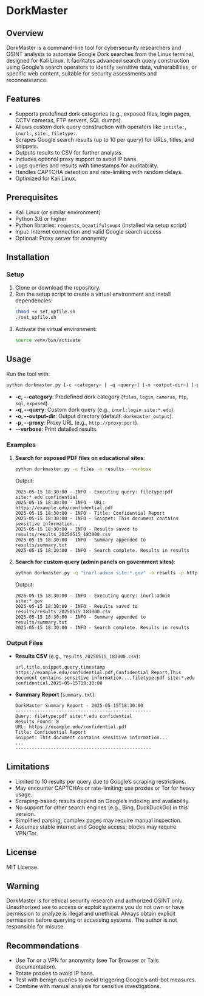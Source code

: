 # DorkMaster

## Overview
DorkMaster is a command-line tool for cybersecurity researchers and OSINT analysts to automate Google Dork searches from the Linux terminal, designed for Kali Linux. It facilitates advanced search query construction using Google's search operators to identify sensitive data, vulnerabilities, or specific web content, suitable for security assessments and reconnaissance.

## Features
- Supports predefined dork categories (e.g., exposed files, login pages, CCTV cameras, FTP servers, SQL dumps).
- Allows custom dork query construction with operators like `intitle:`, `inurl:`, `site:`, `filetype:`.
- Scrapes Google search results (up to 10 per query) for URLs, titles, and snippets.
- Outputs results to CSV for further analysis.
- Includes optional proxy support to avoid IP bans.
- Logs queries and results with timestamps for auditability.
- Handles CAPTCHA detection and rate-limiting with random delays.
- Optimized for Kali Linux.

## Prerequisites
- Kali Linux (or similar environment)
- Python 3.6 or higher
- Python libraries: `requests`, `beautifulsoup4` (installed via setup script)
- Input: Internet connection and valid Google search access
- Optional: Proxy server for anonymity

## Installation

### Setup
1. Clone or download the repository.
2. Run the setup script to create a virtual environment and install dependencies:
   ```bash
   chmod +x set_upfile.sh
   ./set_upfile.sh
   ```
3. Activate the virtual environment:
   ```bash
   source venv/bin/activate
   ```

## Usage
Run the tool with:
```bash
python dorkmaster.py [-c <category> | -q <query>] [-o <output-dir>] [-p <proxy>] [--verbose]
```

- **-c, --category**: Predefined dork category (`files`, `login`, `cameras`, `ftp`, `sql`, `exposed`).
- **-q, --query**: Custom dork query (e.g., `inurl:login site:*.edu`).
- **-o, --output-dir**: Output directory (default: `dorkmaster_output`).
- **-p, --proxy**: Proxy URL (e.g., `http://proxy:port`).
- **--verbose**: Print detailed results.

### Examples
1. **Search for exposed PDF files on educational sites**:
   ```bash
   python dorkmaster.py -c files -o results --verbose
   ```
   Output:
   ```
   2025-05-15 18:30:00 - INFO - Executing query: filetype:pdf site:*.edu confidential
   2025-05-15 18:30:00 - INFO - URL: https://example.edu/confidential.pdf
   2025-05-15 18:30:00 - INFO - Title: Confidential Report
   2025-05-15 18:30:00 - INFO - Snippet: This document contains sensitive information...
   2025-05-15 18:30:00 - INFO - Results saved to results/results_20250515_183000.csv
   2025-05-15 18:30:00 - INFO - Summary appended to results/summary.txt
   2025-05-15 18:30:00 - INFO - Search complete. Results in results
   ```

2. **Search for custom query (admin panels on government sites)**:
   ```bash
   python dorkmaster.py -q "inurl:admin site:*.gov" -o results -p http://proxy:8080
   ```
   Output:
   ```
   2025-05-15 18:30:00 - INFO - Executing query: inurl:admin site:*.gov
   2025-05-15 18:30:00 - INFO - Results saved to results/results_20250515_183000.csv
   2025-05-15 18:30:00 - INFO - Summary appended to results/summary.txt
   2025-05-15 18:30:00 - INFO - Search complete. Results in results
   ```

### Output Files
- **Results CSV** (e.g., `results_20250515_183000.csv`):
  ```csv
  url,title,snippet,query,timestamp
  https://example.edu/confidential.pdf,Confidential Report,This document contains sensitive information...,filetype:pdf site:*.edu confidential,2025-05-15T18:30:00
  ```
- **Summary Report** (`summary.txt`):
  ```
  DorkMaster Summary Report - 2025-05-15T18:30:00
  --------------------------------------------------
  Query: filetype:pdf site:*.edu confidential
  Results Found: 8
  URL: https://example.edu/confidential.pdf
  Title: Confidential Report
  Snippet: This document contains sensitive information...
  ...
  --------------------------------------------------
  ```

## Limitations
- Limited to 10 results per query due to Google’s scraping restrictions.
- May encounter CAPTCHAs or rate-limiting; use proxies or Tor for heavy usage.
- Scraping-based; results depend on Google’s indexing and availability.
- No support for other search engines (e.g., Bing, DuckDuckGo) in this version.
- Simplified parsing; complex pages may require manual inspection.
- Assumes stable internet and Google access; blocks may require VPN/Tor.

## License
MIT License

## Warning
DorkMaster is for ethical security research and authorized OSINT only. Unauthorized use to access or exploit systems you do not own or have permission to analyze is illegal and unethical. Always obtain explicit permission before querying or accessing systems. The author is not responsible for misuse.

## Recommendations
- Use Tor or a VPN for anonymity (see Tor Browser or Tails documentation).
- Rotate proxies to avoid IP bans.
- Test with benign queries to avoid triggering Google’s anti-bot measures.
- Combine with manual analysis for sensitive investigations.